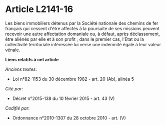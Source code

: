 # Article L2141-16

Les biens immobiliers détenus par la Société nationale des chemins de fer français qui cessent d'être affectés à la poursuite
de ses missions peuvent recevoir une autre affectation domaniale ou, à défaut, après déclassement, être aliénés par elle et à
son profit ; dans le premier cas, l'Etat ou la collectivité territoriale intéressée lui verse une indemnité égale à leur
valeur vénale.

**Liens relatifs à cet article**

_Anciens textes_:

  - Loi n°82-1153 du 30 décembre 1982 - art. 20 (Ab), alinéa 5

_Cité par_:

  - Décret n°2015-138 du 10 février 2015 - art. 43 (V)

_Codifié par_:

  - Ordonnance n°2010-1307 du 28 octobre 2010 - art. (V)
